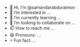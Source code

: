 - 👋 Hi, I’m @samandarabduraimov
- 👀 I’m interested in ...
- 🌱 I’m currently learning ...
- 💞️ I’m looking to collaborate on ...
- 📫 How to reach me ...
- 😄 Pronouns: ...
- ⚡ Fun fact: ...

<!---
samandarabduraimov/samandarabduraimov is a ✨ special ✨ repository because its `README.md` (this file) appears on your GitHub profile.
You can click the Preview link to take a look at your changes.
--->

